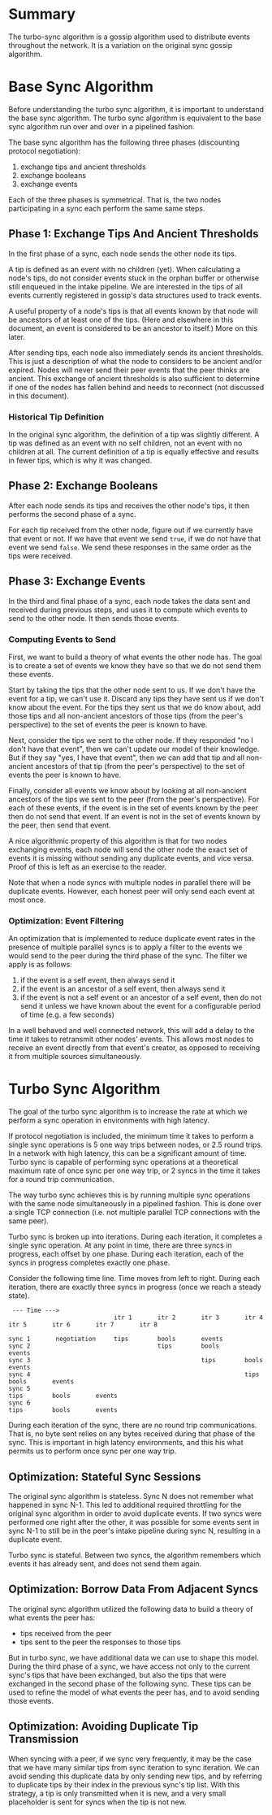 # Summary

The turbo-sync algorithm is a gossip algorithm used to distribute events throughout the network. It is a variation
on the original sync gossip algorithm.

# Base Sync Algorithm

Before understanding the turbo sync algorithm, it is important to understand the base sync algorithm. The turbo sync
algorithm is equivalent to the base sync algorithm run over and over in a pipelined fashion.

The base sync algorithm has the following three phases (discounting protocol negotiation):

1) exchange tips and ancient thresholds
2) exchange booleans
3) exchange events

Each of the three phases is symmetrical. That is, the two nodes participating in a sync each perform the same
same steps.

## Phase 1: Exchange Tips And Ancient Thresholds

In the first phase of a sync, each node sends the other node its tips.

A tip is defined as an event with no children (yet). When calculating a node's tips, do not consider events stuck in
the orphan buffer or otherwise still enqueued in the intake pipeline. We are interested in the tips of all events
currently registered in gossip's data structures used to track events.

A useful property of a node's tips is that all events known by that node will be ancestors of at least
one of the tips. (Here and elsewhere in this document, an event is considered to be an ancestor to itself.)
More on this later.

After sending tips, each node also immediately sends its ancient thresholds. This is just a description of what the
node to considers to be ancient and/or expired. Nodes will never send their peer events that the peer thinks are
ancient. This exchange of ancient thresholds is also sufficient to determine if one of the nodes has fallen behind
and needs to reconnect (not discussed in this document).

### Historical Tip Definition

In the original sync algorithm, the definition of a tip was slightly different. A tip was defined as an event with
no self children, not an event with no children at all. The current definition of a tip is equally effective and
results in fewer tips, which is why it was changed.

## Phase 2: Exchange Booleans

After each node sends its tips and receives the other node's tips, it then performs the second phase of a sync.

For each tip received from the other node, figure out if we currently have that event or not. If we have that event
we send `true`, if we do not have that event we send `false`. We send these responses in the same order as the tips
were received.

## Phase 3: Exchange Events

In the third and final phase of a sync, each node takes the data sent and received during previous steps, and uses it
to compute which events to send to the other node. It then sends those events.

### Computing Events to Send

First, we want to build a theory of what events the other node has. The goal is to create a set of events we know they
have so that we do not send them these events.

Start by taking the tips that the other node sent to us. If we don't have the event for a tip, we can't use it.
Discard any tips they have sent us if we don't know about the event. For the tips they sent us that we do know about,
add those tips and all non-ancient ancestors of those tips (from the peer's perspective) to the set of events the peer
is known to have.

Next, consider the tips we sent to the other node. If they responded "no I don't have that event", then we can't update
our model of their knowledge. But if they say "yes, I have that event", then we can add that tip and all non-ancient
ancestors of that tip (from the peer's perspective) to the set of events the peer is known to have.

Finally, consider all events we know about by looking at all non-ancient ancestors of the tips we sent to the peer
(from the peer's perspective). For each of these events, if the event is in the set of events known by the peer then
do not send that event. If an event is not in the set of events known by the peer, then send that event.

A nice algorithmic property of this algorithm is that for two nodes exchanging events, each node will send the other
node the exact set of events it is missing without sending any duplicate events, and vice versa. Proof of this is
left as an exercise to the reader.

Note that when a node syncs with multiple nodes in parallel there will be duplicate events. However, each honest
peer will only send each event at most once.

### Optimization: Event Filtering

An optimization that is implemented to reduce duplicate event rates in the presence of multiple parallel syncs is
to apply a filter to the events we would send to the peer during the third phase of the sync. The filter we apply is
as follows:

1) if the event is a self event, then always send it
2) if the event is an ancestor of a self event, then always send it
3) if the event is not a self event or an ancestor of a self event, then do not send it unless we have known about
   the event for a configurable period of time (e.g. a few seconds)

In a well behaved and well connected network, this will add a delay to the time it takes to retransmit other nodes'
events. This allows most nodes to receive an event directly from that event's creator, as opposed to receiving it
from multiple sources simultaneously.

# Turbo Sync Algorithm

The goal of the turbo sync algorithm is to increase the rate at which we perform a sync operation in environments with
high latency.

If protocol negotiation is included, the minimum time it takes to perform a single sync operations is 5 one way trips
between nodes, or 2.5 round trips. In a network with high latency, this can be a significant amount of time. Turbo
sync is capable of performing sync operations at a theoretical maximum rate of once sync per one way trip, or 2 syncs
in the time it takes for a round trip communication.

The way turbo sync achieves this is by running multiple sync operations with the same node simultaneously in a
pipelined fashion. This is done over a single TCP connection (i.e. not multiple parallel TCP connections with
the same peer).

Turbo sync is broken up into iterations. During each iteration, it completes a single sync operation. At any point in
time, there are three syncs in progress, each offset by one phase. During each iteration, each of the syncs in progress
completes exactly one phase.

Consider the following time line. Time moves from left to right. During each iteration, there are exactly three syncs
in progress (once we reach a steady state).

```
 --- Time --->
                             itr 1       itr 2       itr 3       itr 4       itr 5       itr 6       itr 7       itr 8

sync 1       negotiation     tips        bools       events  
sync 2                                   tips        bools       events  
sync 3                                               tips        bools       events  
sync 4                                                           tips        bools       events  
sync 5                                                                       tips        bools       events  
sync 6                                                                                   tips        bools       events  
```

During each iteration of the sync, there are no round trip communications. That is, no byte sent relies on any bytes
received during that phase of the sync. This is important in high latency environments, and this his what permits us
to perform once sync per one way trip.

## Optimization: Stateful Sync Sessions

The original sync algorithm is stateless. Sync N does not remember what happened in sync N-1. This led to additional
required throttling for the original sync algorithm in order to avoid duplicate events. If two syncs were performed one
right after the other, it was possible for some events sent in sync N-1 to still be in the peer's intake pipeline during
sync N, resulting in a duplicate event.

Turbo sync is stateful. Between two syncs, the algorithm remembers which events it has already sent, and does not send
them again.

## Optimization: Borrow Data From Adjacent Syncs

The original sync algorithm utilized the following data to build a theory of what events the peer has:

- tips received from the peer
- tips sent to the peer the responses to those tips

But in turbo sync, we have additional data we can use to shape this model. During the third phase of a sync, we have
access not only to the current sync's tips that have been exchanged, but also the tips that were exchanged in the second
phase of the following sync. These tips can be used to refine the model of what events the peer has, and to avoid
sending those events.

## Optimization: Avoiding Duplicate Tip Transmission

When syncing with a peer, if we sync very frequently, it may be the case that we have many similar tips from sync
iteration to sync iteration. We can avoid sending this duplicate data by only sending new tips, and by referring
to duplicate tips by their index in the previous sync's tip list. With this strategy, a tip is only transmitted when
it is new, and a very small placeholder is sent for syncs when the tip is not new.